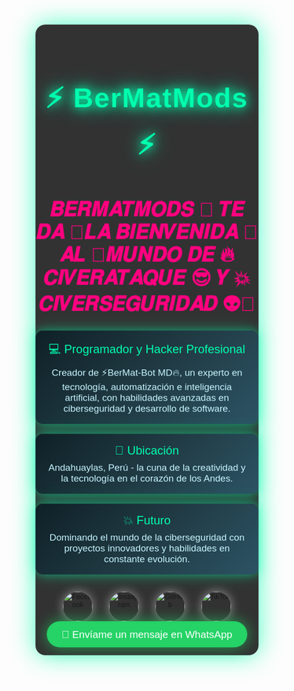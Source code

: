 <!DOCTYPE html><html lang="es">
<head>
    <meta charset="UTF-8">
    <meta name="viewport" content="width=device-width, initial-scale=1.0">
    <title>BerMatMods - Profesional Futurista</title>
    <link href="https://fonts.googleapis.com/css2?family=Orbitron:wght@400;700&family=Raleway:wght@400;700&display=swap" rel="stylesheet">
    <style>
        body {
            background: url('https://i.imgur.com/jtD4XQX.jpg') no-repeat center center fixed;
            background-size: cover;
            font-family: 'Raleway', sans-serif;
            color: #ffffff;
            overflow-x: hidden;
        }
        .container {
            width: 90%;
            max-width: 1200px;
            margin: 0 auto;
            text-align: center;
            padding: 30px 0;
            background: rgba(0, 0, 0, 0.8);
            border-radius: 20px;
            box-shadow: 0 0 50px rgba(0, 255, 174, 0.7);
        }
        h1 {
            font-family: 'Orbitron', sans-serif;
            font-size: 3.5rem;
            color: #00ffae;
            text-shadow: 0 0 20px #00ffae, 0 0 40px #00ffae;
            margin-bottom: 20px;
            letter-spacing: 2px;
        }
        .banner h2 {
            font-family: 'Orbitron', sans-serif;
            font-size: 2.5rem;
            color: #ff007f;
            margin-bottom: 15px;
        }
        .info-card {
            background: linear-gradient(135deg, #0f2027, #203a43, #2c5364);
            border-radius: 15px;
            padding: 20px;
            margin-bottom: 20px;
            color: #ffffff;
            font-size: 1.2rem;
            box-shadow: 0 0 20px rgba(0, 255, 174, 0.5), 0 0 40px rgba(0, 255, 174, 0.2);
            transition: transform 0.3s, box-shadow 0.3s;
        }
        .info-card:hover {
            transform: scale(1.05);
            box-shadow: 0 0 30px rgba(0, 255, 174, 0.8), 0 0 60px rgba(0, 255, 174, 0.5);
        }
        .info-title {
            font-family: 'Orbitron', sans-serif;
            font-size: 1.5rem;
            color: #00ffae;
            margin-bottom: 10px;
        }
        .info-description {
            font-family: 'Raleway', sans-serif;
            color: #c7f5ff;
        }
        .social-links a {
            display: inline-block;
            margin: 15px;
            transition: transform 0.3s;
        }
        .social-links img {
            width: 60px;
            height: 60px;
            border-radius: 50%;
            box-shadow: 0 0 20px rgba(255, 255, 255, 0.5);
        }
        .social-links a:hover {
            transform: scale(1.2);
        }
        .whatsapp-link {
            background-color: #25D366;
            color: #ffffff;
            padding: 15px 30px;
            border-radius: 50px;
            margin-top: 20px;
            text-decoration: none;
            font-size: 1.3rem;
            box-shadow: 0 0 30px rgba(37, 211, 102, 0.7);
            transition: background-color 0.3s, transform 0.3s;
        }
        .whatsapp-link:hover {
            background-color: #128C7E;
            transform: scale(1.1);
        }
    </style>
</head>
<body>
    <div class="container">
        <h1>⚡ BerMatMods ⚡</h1>
        <div class="banner">
            <h2>𝑩𝑬𝑹𝑴𝑨𝑻𝑴𝑶𝑫𝑺 🫦 𝑻𝑬 𝑫𝑨 🤡𝑳𝑨 𝑩𝑰𝑬𝑵𝑽𝑬𝑵𝑰𝑫𝑨 👹 𝑨𝑳 🔪𝑴𝑼𝑵𝑫𝑶 𝑫𝑬 🔥𝑪𝑰𝑽𝑬𝑹𝑨𝑻𝑨𝑸𝑼𝑬 😎 𝒀 💥𝑪𝑰𝑽𝑬𝑹𝑺𝑬𝑮𝑼𝑹𝑰𝑫𝑨𝑫 👽🤖</h2>
        </div>
        <div class="info-card">
            <div class="info-title">💻 Programador y Hacker Profesional</div>
            <div class="info-description">Creador de ⚡BerMat-Bot MD🔥, un experto en tecnología, automatización e inteligencia artificial, con habilidades avanzadas en ciberseguridad y desarrollo de software.</div>
        </div>
        <div class="info-card">
            <div class="info-title">📍 Ubicación</div>
            <div class="info-description">Andahuaylas, Perú - la cuna de la creatividad y la tecnología en el corazón de los Andes.</div>
        </div>
        <div class="info-card">
            <div class="info-title">💥 Futuro</div>
            <div class="info-description">Dominando el mundo de la ciberseguridad con proyectos innovadores y habilidades en constante evolución.</div>
        </div>
        <div class="social-links">
            <a href="https://www.facebook.com/AnthZzBerrocal" target="_blank"><img src="https://i.imgur.com/3oHhQ3M.png" alt="Facebook"></a>
            <a href="https://www.instagram.com/AnthZzBerrocal" target="_blank"><img src="https://i.imgur.com/jT5FfZf.png" alt="Instagram"></a>
            <a href="https://www.github.com/AnthZzBerrocal" target="_blank"><img src="https://i.imgur.com/9JbN0XI.png" alt="GitHub"></a>
            <a href="https://www.tiktok.com/@AnthZzBerrocal" target="_blank"><img src="https://i.imgur.com/4SZoBl5.png" alt="TikTok"></a>
        </div>
        <a href="https://wa.me/51937556459?text=¡Hola%20BerMatModZ!%20Me%20gustaría%20hablar%20contigo%20sobre%20tus%20proyectos." class="whatsapp-link" target="_blank">💬 Envíame un mensaje en WhatsApp</a>
    </div>
</body>
</html>
